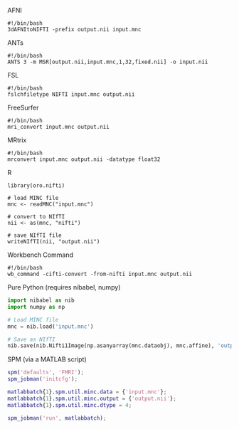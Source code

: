 AFNI
```
#!/bin/bash
3dAFNItoNIFTI -prefix output.nii input.mnc
```

ANTs
```
#!/bin/bash
ANTS 3 -m MSR[output.nii,input.mnc,1,32,fixed.nii] -o input.nii
```

FSL
``` 
#!/bin/bash
fslchfiletype NIFTI input.mnc output.nii
```

FreeSurfer
``` 
#!/bin/bash
mri_convert input.mnc output.nii
```

MRtrix
``` 
#!/bin/bash
mrconvert input.mnc output.nii -datatype float32
```

R
```
library(oro.nifti)

# load MINC file
mnc <- readMNC("input.mnc")

# convert to NIfTI
nii <- as(mnc, "nifti")

# save NIfTI file
writeNIfTI(nii, "output.nii")
```

Workbench Command
``` 
#!/bin/bash
wb_command -cifti-convert -from-nifti input.mnc output.nii
```

Pure Python (requires nibabel, numpy)
```python
import nibabel as nib
import numpy as np

# Load MINC file
mnc = nib.load('input.mnc')

# Save as NIfTI
nib.save(nib.Nifti1Image(np.asanyarray(mnc.dataobj), mnc.affine), 'output.nii')
```

SPM (via a MATLAB script)
```matlab
spm('defaults', 'FMRI');
spm_jobman('initcfg');

matlabbatch{1}.spm.util.minc.data = {'input.mnc'};
matlabbatch{1}.spm.util.minc.output = {'output.nii'};
matlabbatch{1}.spm.util.minc.dtype = 4;

spm_jobman('run', matlabbatch);
```